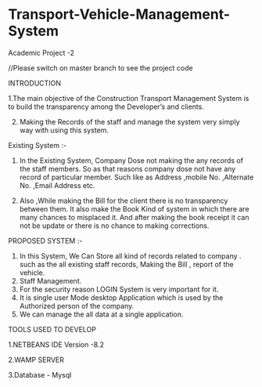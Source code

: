 # Transport-Vehicle-Management-System
Academic Project -2

//Please switch on master branch to see the project code

INTRODUCTION

1.The main objective of the Construction Transport 
Management System is to build the transparency among the 
Developer’s and clients. 

2. Making the Records of the staff and manage the system very 
simply way with using this system.

Existing System :- 

1. In the Existing System, Company Dose not making the any 
records of the staff members. So as that reasons company 
dose not have any record of particular member. Such like as 
Address ,mobile No. ,Alternate No. ,Email Address etc.

2. Also ,While making the Bill for the client there is no 
transparency between them. It also make the Book Kind of 
system in which there are many chances to misplaced it. 
And after making the book receipt it can not be update or 
there is no chance to making corrections.

 PROPOSED SYSTEM :- 
1. In this System, We Can Store all kind of records related to 
company . such as the all existing staff records, Making the 
Bill , report of the vehicle.
2. Staff Management.
3. For the security reason LOGIN System is very important for 
it. 
4. It is single user Mode desktop Application which is used by 
the Authorized person of the company.
5. We can manage the all data at a single application.

TOOLS USED TO DEVELOP

1.NETBEANS IDE Version -8.2

2.WAMP SERVER

3.Database - Mysql
